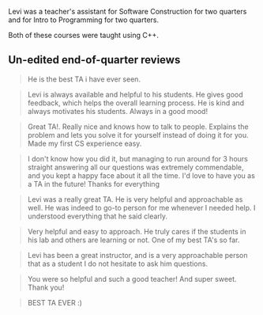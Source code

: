 Levi was a teacher's assistant for Software Construction for two quarters and for Intro to Programming for two
quarters.

Both of these courses were taught using C++.

## Un-edited end-of-quarter reviews

> He is the best TA i have ever seen.

<!-- -->
> Levi is always available and helpful to his students. He gives good feedback, which helps the overall learning process. He is kind and always motivates his students. Always in a good mood!

<!-- -->
> Great TA!. Really nice and knows how to talk to people. Explains the problem and lets you solve it for yourself instead of doing it for you. Made my first CS experience easy.

<!-- -->
> I don't know how you did it, but managing to run around for 3 hours straight answering all our questions was extremely commendable, and you kept a happy face about it all the time. I'd love to have you as a TA in the future! Thanks for everything

<!-- -->
> Levi was a really great TA. He is very helpful and approachable as well. He was indeed to go-to person for me whenever I needed help. I understood everything that he said clearly.

<!-- -->
> Very helpful and easy to approach. He truly cares if the students in his lab and others are learning or not. One of my best TA's so far.

<!-- -->
> Levi has been a great instructor, and is a very approachable person that as a student I do not hesitate to ask him questions.

<!-- -->
> You were so helpful and such a good teacher! And super sweet. Thank you!

<!-- -->
> BEST TA EVER :)
